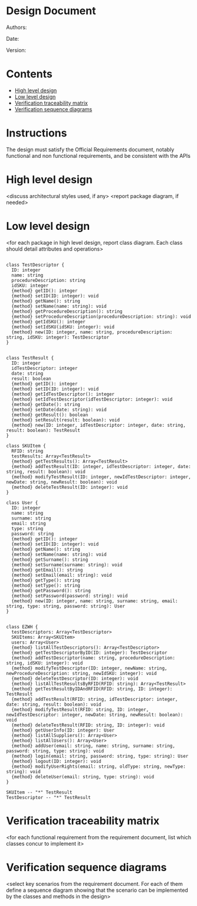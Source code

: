 # Design Document 


Authors: 

Date:

Version:


# Contents

- [High level design](#package-diagram)
- [Low level design](#class-diagram)
- [Verification traceability matrix](#verification-traceability-matrix)
- [Verification sequence diagrams](#verification-sequence-diagrams)

# Instructions

The design must satisfy the Official Requirements document, notably functional and non functional requirements, and be consistent with the APIs

# High level design 

<discuss architectural styles used, if any>
<report package diagram, if needed>






# Low level design

<for each package in high level design, report class diagram. Each class should detail attributes and operations>

```plantuml

class TestDescriptor {
  ID: integer
  name: string
  procedureDescription: string
  idSKU: integer
  {method} getID(): integer
  {method} setID(ID: integer): void
  {method} getName(): string
  {method} setName(name: string): void
  {method} getProcedureDescription(): string
  {method} setProcedureDescription(procedureDescription: string): void
  {method} getIdSKU(): integer
  {method} setIdSKU(idSKU: integer): void
  {method} new(ID: integer, name: string, procedureDescription: string, idSKU: integer): TestDescriptor
}


class TestResult {
  ID: integer
  idTestDescriptor: integer
  date: string
  result: boolean
  {method} getID(): integer
  {method} setID(ID: integer): void
  {method} getIdTestDescriptor(): integer
  {method} setIdTestDescriptor(idTestDescriptor: integer): void
  {method} getDate(): string
  {method} setDate(date: string): void
  {method} getResult(): boolean
  {method} setResult(result: boolean): void
  {method} new(ID: integer, idTestDescriptor: integer, date: string, result: boolean): TestResult
}

class SKUItem {
  RFID: string
  testResults: Array<TestResult>
  {method} getTestResults(): Array<TestResult>
  {method} addTestResult(ID: integer, idTestDescriptor: integer, date: string, result: boolean): void
  {method} modifyTestResult(ID: integer, newIdTestDescriptor: integer, newDate: string, newResult: boolean): void
  {method} deleteTestResult(ID: integer): void
}

class User {
  ID: integer
  name: string
  surname: string
  email: string
  type: string
  password: string
  {method} getID(): integer
  {method} setID(ID: integer): void
  {method} getName(): string
  {method} setName(name: string): void
  {method} getSurname(): string
  {method} setSurname(surname: string): void
  {method} getEmail(): string
  {method} setEmail(email: string): void
  {method} getType(): string
  {method} setType(): string
  {method} getPassword(): string
  {method} setPassword(password: string): void
  {method} new(ID: integer, name: string, surname: string, email: string, type: string, password: string): User
}


class EZWH {
  testDescriptors: Array<TestDescriptor>
  SKUItems: Array<SKUItem>
  users: Array<User>
  {method} listAllTestDescriptors(): Array<TestDescriptor>
  {method} getTestDescriptorByID(ID: integer): TestDescriptor
  {method} addTestDescriptor(name: string, procedureDescription: string, idSKU: integer): void
  {method} modifyTestDescriptor(ID: integer, newName: string, newProcedureDescription: string, newIdSKU: integer): void
  {method} deleteTestDescriptor(ID: integer): void
  {method} listAllTestResultsByRFID(RFID: string): Array<TestResult>
  {method} getTestResultByIDAndRFID(RFID: string, ID: integer): TestResult
  {method} addTestResult(RFID: string, idTestDescriptor: integer, date: string, result: boolean): void
  {method} modifyTestResult(RFID: string, ID: integer, newIdTestDescriptor: integer, newDate: string, newResult: boolean): void
  {method} deleteTestResult(RFID: string, ID: integer): void
  {method} getUserInfo(ID: integer): User
  {method} listAllSuppliers(): Array<User>
  {method} listAllUsers(): Array<User>
  {method} addUser(email: string, name: string, surname: string, password: string, type: string): void
  {method} login(email: string, password: string, type: string): User
  {method} logout(ID: integer): void
  {method} modifyUserRights(email: string, oldType: string, newType: string): void
  {method} deleteUser(email: string, type: string): void
}

SKUItem -- "*" TestResult
TestDescriptor -- "*" TestResult 

```

# Verification traceability matrix

\<for each functional requirement from the requirement document, list which classes concur to implement it>











# Verification sequence diagrams 
\<select key scenarios from the requirement document. For each of them define a sequence diagram showing that the scenario can be implemented by the classes and methods in the design>

